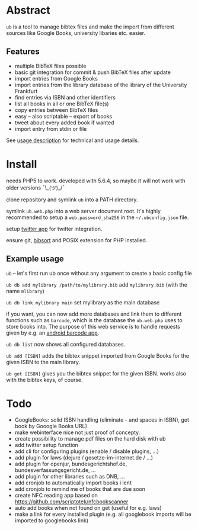 # Abstract

`ub` is a tool to manage bibtex files and make the import from different sources
like Google Books, university libaries etc. easier.

## Features

* multiple BibTeX files possible
* basic git integration for commit & push BibTeX files after update
* import entries from Google Books
* import entries from the library database of the library of the University Frankfurt
* find entries via ISBN and other identifiers
* list all books in all or one BibTeX file(s)
* copy entries between BibTeX files
* easy – also scriptable – export of books
* tweet about every added book if wanted
* import entry from stdin or file

See [usage description](ub.usage.txt) for technical and usage details.

# Install

needs PHP5 to work. developed with 5.6.4, so maybe it will not work with older versions ¯\\\_(ツ)\_/¯

clone repository and symlink `ub` into a PATH directory.

symlink `ub.web.php` into a web server document root. It's highly recommended to setup a `web.password_sha256` in the `~/.ubconfig.json` file.

setup [twitter app](https://apps.twitter.com) for twitter integration.

ensure git, [bibsort](http://ftp.math.utah.edu/pub/bibsort/) and POSIX extension for PHP installed.

## Example usage

`ub` – let's first run ub once without any argument to create a basic config file

`ub db add mylibrary /path/to/mylibrary.bib` add `mylibrary.bib` (with the name `mlibrary`) 

`ub db link mylibrary main` set mylibrary as the main database

if you want, you can now add more databases and link them to different functions such as `barcode`, which is the database the `ub.web.php` uses to store books into. The purpose of this web service is to handle requests given by e.g. an [android barcode app](https://play.google.com/store/apps/details?id=com.google.zxing.client.android).

`ub db list` now shows all configured databases.

`ub add [ISBN]` adds the bibtex snippet imported from Google Books for the given ISBN to the main library.

`ub get [ISBN]` gives you the bibtex snippet for the given ISBN. works also with the bibtex keys, of course.

# Todo

* GoogleBooks: solid ISBN handling (eliminate - and spaces in ISBN), get book by Gooogle Books URL)
* make webinterface nice not just proof of concepty.
* create possibility to manage pdf files on the hard disk with ub
* add twitter setup function
* add cli for configuring plugins (enable / disable plugins, …)
* add plugin for laws (dejure / gesetze-im-internet.de / …)
* add plugin for openjur, bundesgerichtshof.de, bundesverfassungsgericht.de, …
* add plugin for other libraries such as DNB, …
* add cronjob to automatically import books i lent
* add cronjob to remind me of books that are due soon 
* create NFC reading app based on https://github.com/scriptotek/nfcbookscanner
* auto add books when not found on get (useful for e.g. laws)
* make a link for every installed plugin (e.g. all googlebook imports will be imported to googlebooks link)
 
